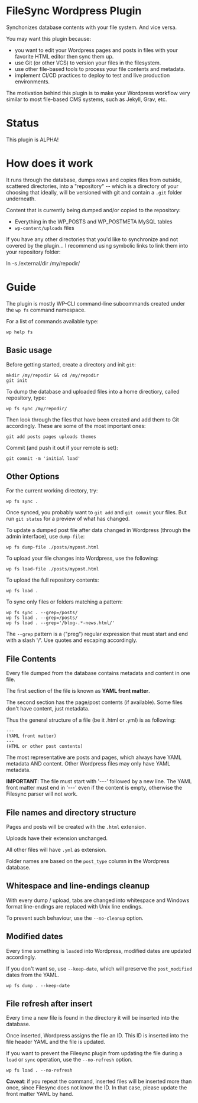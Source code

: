 # FileSync Wordpress Plugin

Synchonizes database contents with your file system. And vice versa.

You may want this plugin because:

- you want to edit your Wordpress pages and posts in files with your favorite
  HTML editor then sync them up.
- use Git (or other VCS) to version your files in the filesystem.
- use other file-based tools to process your file contents and metadata.
- implement CI/CD practices to deploy to test and live production environments.

The motivation behind this plugin is to make your Wordpress workflow
very similar to most file-based CMS systems, such as Jekyll, Grav, etc.

# Status

This plugin is ALPHA!

# How does it work

It runs through the database, dumps rows and copies files from outside,
scattered directories, into a "repository" -- which is a directory of your
choosing that ideally, will be versioned with git and contain a `.git` folder
underneath.

Content that is currently being dumped and/or copied to the repository:

- Everything in the WP_POSTS and WP_POSTMETA MySQL tables
- `wp-content/uploads` files

If you have any other directories that you'd like to synchronize and not
covered by the plugin... I recommend using symbolic links to link them into
your repository folder:

   ln -s /external/dir /my/repodir/

# Guide

The plugin is mostly WP-CLI command-line subcommands created under the `wp fs`
command namespace.

For a list of commands available type:

    wp help fs

## Basic usage

Before getting started, create a directory and init `git`:

    mkdir /my/repodir && cd /my/repodir
    git init

To dump the database and uploaded files into a home directiory, called
repository, type:

    wp fs sync /my/repodir/

Then look through the files that have been created and add them to Git
accordingly. These are some of the most important ones:

    git add posts pages uploads themes

Commit (and push it out if your remote is set):

    git commit -m 'initial load'

## Other Options

For the current working directory, try:

    wp fs sync .

Once synced, you probably want to `git add` and `git commit` your files.  But
run `git status` for a preview of what has changed.

To update a dumped post file after data changed in Wordpress (through the admin
interface), use `dump-file`:

    wp fs dump-file ./posts/mypost.html

To upload your file changes into Wordpress, use the following:

    wp fs load-file ./posts/mypost.html

To upload the full repository contents:

    wp fs load .

To sync only files or folders matching a pattern:

    wp fs sync . --grep=/posts/
    wp fs load . --grep=/posts/
    wp fs load . --grep='/blog-.*-news.html/'

The `--grep` pattern is a ("preg") regular expression that must start and end
with a slash '/'. Use quotes and escaping accordingly.

## File Contents

Every file dumped from the database contains metadata and content in one file.

The first section of the file is known as **YAML front matter**.

The second section has the page/post contents (if available). Some files don't
have content, just metadata.

Thus the general structure of a file (be it .html or .yml) is as following:

    ---
    (YAML front matter)
    ---
    (HTML or other post contents)

The most representative are posts and pages, which always have YAML metadata
AND content. Other Wordpress files may only have YAML metadata.

**IMPORTANT**: The file must start with '---' followed by a new line. The
YAML front matter must end in '---' even if the content is empty, otherwise the Filesync parser will not work.

## File names and directory structure

Pages and posts will be created with the `.html` extension.

Uploads have their extension unchanged.

All other files will have `.yml` as extension.

Folder names are based on the `post_type` column in the Wordpress database.

## Whitespace and line-endings cleanup

With every dump / upload, tabs are changed into whitespace and Windows format
line-endings are replaced with Unix line endings.

To prevent such behaviour, use the `--no-cleanup` option.

## Modified dates

Every time something is `load`ed into Wordpress, modified dates are updated
accordingly.

If you don't want so, use `--keep-date`, which will preserve the
`post_modified` dates from the YAML.

    wp fs dump . --keep-date

## File refresh after insert

Every time a new file is found in the directory it will be inserted into the
database.

Once inserted, Wordpress assigns the file an ID.  This ID is inserted into the
file header YAML and the file is updated.

If you want to prevent the Filesync plugin from updating the file during a
`load` or `sync` operation, use the `--no-refresh` option.

    wp fs load . --no-refresh

**Caveat**: if you repeat the command, inserted files will be inserted more
than once, since Filesync does not know the ID. In that case, please update
the front matter YAML by hand.
